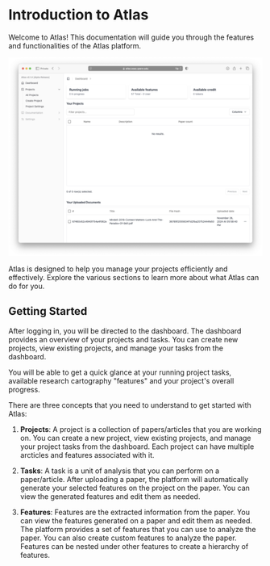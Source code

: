 # Introduction to Atlas

Welcome to Atlas! This documentation will guide you through the features and functionalities of the Atlas platform.

![Atlas Dashboard](img/dashboard.png)

Atlas is designed to help you manage your projects efficiently and effectively. Explore the various sections to learn more about what Atlas can do for you.

## Getting Started

After logging in, you will be directed to the dashboard. The dashboard provides an overview of your projects and tasks. You can create new projects, view existing projects, and manage your tasks from the dashboard.

You will be able to get a quick glance at your running project tasks, available research cartography "features" and your project's overall progress.

There are three concepts that you need to understand to get started with Atlas:

1. **Projects**: A project is a collection of papers/articles that you are working on. You can create a new project, view existing projects, and manage your project tasks from the dashboard. Each project can have multiple arcticles and features associated with it.


2. **Tasks**: A task is a unit of analysis that you can perform on a paper/article. After uploading a paper, the platform will automatically generate your selected features on the project on the paper. You can view the generated features and edit them as needed.


3. **Features**: Features are the extracted information from the paper. You can view the features generated on a paper and edit them as needed. The platform provides a set of features that you can use to analyze the paper. You can also create custom features to analyze the paper. Features can be nested under other features to create a hierarchy of features. 

